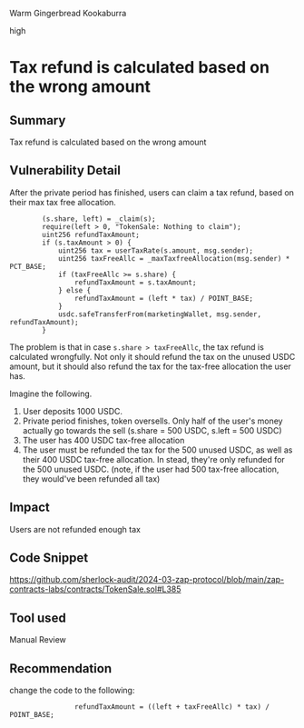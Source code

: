 Warm Gingerbread Kookaburra

high

# Tax refund is calculated based on the wrong amount

## Summary
Tax refund is calculated based on the wrong amount

## Vulnerability Detail
After the private period has finished, users can claim a tax refund, based on their max tax free allocation.
```solidity
        (s.share, left) = _claim(s);
        require(left > 0, "TokenSale: Nothing to claim");
        uint256 refundTaxAmount;
        if (s.taxAmount > 0) {
            uint256 tax = userTaxRate(s.amount, msg.sender);
            uint256 taxFreeAllc = _maxTaxfreeAllocation(msg.sender) * PCT_BASE;
            if (taxFreeAllc >= s.share) {
                refundTaxAmount = s.taxAmount;
            } else {
                refundTaxAmount = (left * tax) / POINT_BASE;
            }
            usdc.safeTransferFrom(marketingWallet, msg.sender, refundTaxAmount);
        }
```
The problem is that in case `s.share > taxFreeAllc`, the tax refund is calculated wrongfully. Not only it should refund the tax on the unused USDC amount, but it should also refund the tax for the tax-free allocation the user has. 

Imagine the following. 
1. User deposits 1000 USDC.
2. Private period finishes, token oversells. Only half of the user's money actually go towards the sell (s.share = 500 USDC, s.left = 500 USDC)
3. The user has 400 USDC tax-free allocation
4. The user must be refunded the tax for the 500 unused USDC, as well as their 400 USDC tax-free allocation. In stead, they're only refunded for the 500 unused USDC. (note, if the user had 500 tax-free allocation, they would've been refunded all tax)


## Impact
Users are not refunded enough tax 

## Code Snippet
https://github.com/sherlock-audit/2024-03-zap-protocol/blob/main/zap-contracts-labs/contracts/TokenSale.sol#L385

## Tool used

Manual Review

## Recommendation
change the code to the following: 
```solidity
                refundTaxAmount = ((left + taxFreeAllc) * tax) / POINT_BASE;
```
